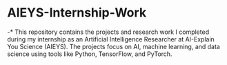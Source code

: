 # AIEYS-Internship-Work
-*  This repository contains the projects and research work I completed during my internship as an Artificial Intelligence Researcher at AI-Explain You Science (AIEYS). The projects focus on AI, machine learning, and data science using tools like Python, TensorFlow, and PyTorch.

